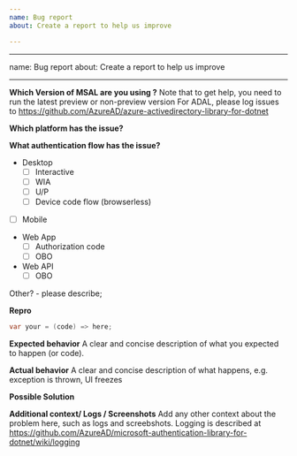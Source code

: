 ```yaml
---
name: Bug report
about: Create a report to help us improve

---
```


---
name: Bug report
about: Create a report to help us improve

---

**Which Version of MSAL are you using ?**
Note that to get help, you need to run the latest preview or non-preview version
For ADAL, please log issues to https://github.com/AzureAD/azure-activedirectory-library-for-dotnet
<!-- E.g. MSAL 2.0.0-preview -->

**Which platform has the issue?**
<!-- Ex: net45, netcore 2.1, UWP, xamarin android, xamarin iOS -->

**What authentication flow has the issue?**
* Desktop 
    * [ ] Interactive
    * [ ] WIA
    * [ ] U/P
    * [ ] Device code flow (browserless)
* [ ] Mobile
* Web App
    * [ ] Authorization code
    * [ ] OBO
* Web API
    * [ ] OBO

Other? - please describe;

**Repro**

```csharp
var your = (code) => here;
```

**Expected behavior**
A clear and concise description of what you expected to happen (or code).

**Actual behavior**
A clear and concise description of what happens, e.g. exception is thrown, UI freezes  

**Possible Solution**
<!--- Only if you have suggestions on a fix for the bug -->

**Additional context/ Logs / Screenshots**
Add any other context about the problem here, such as logs and screebshots. Logging is described at https://github.com/AzureAD/microsoft-authentication-library-for-dotnet/wiki/logging
